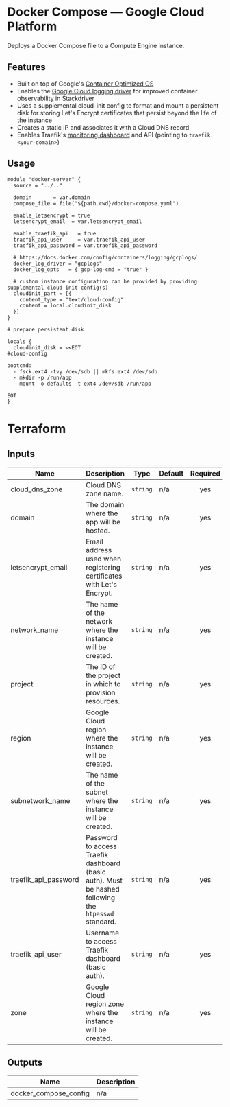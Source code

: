 # Docker Compose — Google Cloud Platform

Deploys a Docker Compose file to a Compute Engine instance.

## Features

- Built on top of Google's [Container Optimized OS](https://cloud.google.com/container-optimized-os)
- Enables the [Google Cloud logging driver](https://docs.docker.com/config/containers/logging/gcplogs/) for improved container observability in Stackdriver
- Uses a supplemental cloud-init config to format and mount a persistent disk for storing Let's Encrypt certificates that persist beyond the life of the instance
- Creates a static IP and associates it with a Cloud DNS record
- Enables Traefik's [monitoring dashboard](https://docs.traefik.io/operations/dashboard/) and API (pointing to `traefik.<your-domain>`)

## Usage

```hcl
module "docker-server" {
  source = "../.."

  domain       = var.domain
  compose_file = file("${path.cwd}/docker-compose.yaml")

  enable_letsencrypt = true
  letsencrypt_email  = var.letsencrypt_email

  enable_traefik_api   = true
  traefik_api_user     = var.traefik_api_user
  traefik_api_password = var.traefik_api_password

  # https://docs.docker.com/config/containers/logging/gcplogs/
  docker_log_driver = "gcplogs"
  docker_log_opts   = { gcp-log-cmd = "true" }

  # custom instance configuration can be provided by providing supplemental cloud-init config(s)
  cloudinit_part = [{
    content_type = "text/cloud-config"
    content = local.cloudinit_disk
  }]
}

# prepare persistent disk

locals {
  cloudinit_disk = <<EOT
#cloud-config

bootcmd:
  - fsck.ext4 -tvy /dev/sdb || mkfs.ext4 /dev/sdb
  - mkdir -p /run/app
  - mount -o defaults -t ext4 /dev/sdb /run/app

EOT
}
```

# Terraform

## Inputs

| Name                 | Description                                                                                          | Type     | Default | Required |
| -------------------- | ---------------------------------------------------------------------------------------------------- | -------- | ------- | :------: |
| cloud_dns_zone       | Cloud DNS zone name.                                                                                 | `string` | n/a     |   yes    |
| domain               | The domain where the app will be hosted.                                                             | `string` | n/a     |   yes    |
| letsencrypt_email    | Email address used when registering certificates with Let's Encrypt.                                 | `string` | n/a     |   yes    |
| network_name         | The name of the network where the instance will be created.                                          | `string` | n/a     |   yes    |
| project              | The ID of the project in which to provision resources.                                               | `string` | n/a     |   yes    |
| region               | Google Cloud region where the instance will be created.                                              | `string` | n/a     |   yes    |
| subnetwork_name      | The name of the subnet where the instance will be created.                                           | `string` | n/a     |   yes    |
| traefik_api_password | Password to access Traefik dashboard (basic auth). Must be hashed following the `htpasswd` standard. | `string` | n/a     |   yes    |
| traefik_api_user     | Username to access Traefik dashboard (basic auth).                                                   | `string` | n/a     |   yes    |
| zone                 | Google Cloud region zone where the instance will be created.                                         | `string` | n/a     |   yes    |

## Outputs

| Name                  | Description |
| --------------------- | ----------- |
| docker_compose_config | n/a         |
